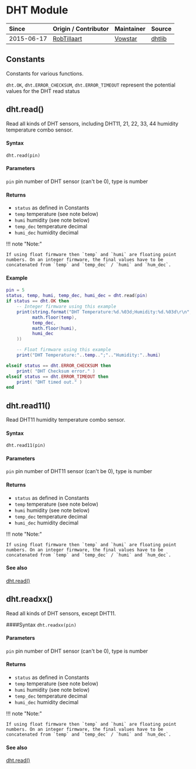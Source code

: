 # DHT Module
| Since  | Origin / Contributor  | Maintainer  | Source  |
| :----- | :-------------------- | :---------- | :------ |
| 2015-06-17 | [RobTillaart](https://github.com/RobTillaart/Arduino/tree/master/libraries/DHTlib) | [Vowstar](https://github.com/vowstar) | [dhtlib](../../../app/dhtlib/)|

## Constants
Constants for various functions.

`dht.OK`, `dht.ERROR_CHECKSUM`, `dht.ERROR_TIMEOUT` represent the potential values for the DHT read status

## dht.read()
Read all kinds of DHT sensors, including DHT11, 21, 22, 33, 44 humidity temperature combo sensor.

#### Syntax
`dht.read(pin)`

#### Parameters
`pin` pin number of DHT sensor (can't be 0), type is number

#### Returns
- `status` as defined in Constants
- `temp` temperature (see note below)
- `humi` humidity (see note below)
- `temp_dec` temperature decimal
- `humi_dec` humidity decimal

!!! note "Note:"

    If using float firmware then `temp` and `humi` are floating point numbers. On an integer firmware, the final values have to be concatenated from `temp` and `temp_dec` / `humi` and `hum_dec`.

#### Example
```lua
pin = 5
status, temp, humi, temp_dec, humi_dec = dht.read(pin)
if status == dht.OK then
    -- Integer firmware using this example
    print(string.format("DHT Temperature:%d.%03d;Humidity:%d.%03d\r\n",
          math.floor(temp),
          temp_dec,
          math.floor(humi),
          humi_dec
    ))

    -- Float firmware using this example
    print("DHT Temperature:"..temp..";".."Humidity:"..humi)

elseif status == dht.ERROR_CHECKSUM then
    print( "DHT Checksum error." )
elseif status == dht.ERROR_TIMEOUT then
    print( "DHT timed out." )
end
```

## dht.read11()
Read DHT11 humidity temperature combo sensor.

#### Syntax
`dht.read11(pin)`

#### Parameters
`pin` pin number of DHT11 sensor (can't be 0), type is number

#### Returns
- `status` as defined in Constants
- `temp` temperature (see note below)
- `humi` humidity (see note below)
- `temp_dec` temperature decimal
- `humi_dec` humidity decimal

!!! note "Note:"

    If using float firmware then `temp` and `humi` are floating point numbers. On an integer firmware, the final values have to be concatenated from `temp` and `temp_dec` / `humi` and `hum_dec`.

#### See also
[dht.read()](#dhtread)

## dht.readxx()
Read all kinds of DHT sensors, except DHT11.

####Syntax
`dht.readxx(pin)`

#### Parameters
`pin` pin number of DHT sensor (can't be 0), type is number

#### Returns
- `status` as defined in Constants
- `temp` temperature (see note below)
- `humi` humidity (see note below)
- `temp_dec` temperature decimal
- `humi_dec` humidity decimal

!!! note "Note:"

    If using float firmware then `temp` and `humi` are floating point numbers. On an integer firmware, the final values have to be concatenated from `temp` and `temp_dec` / `humi` and `hum_dec`.

#### See also
[dht.read()](#dhtread)
